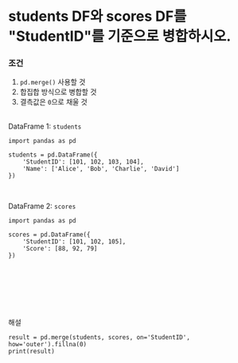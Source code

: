 students DF와 scores DF를 "StudentID"를 기준으로 병합하시오.  
===
### 조건  ###

1. `pd.merge()` 사용할 것
2. 합집합 방식으로 병합할 것
3. 결측값은 `0`으로 채울 것
<br> <br>

DataFrame 1: `students`  
```Python3
import pandas as pd

students = pd.DataFrame({
    'StudentID': [101, 102, 103, 104],
    'Name': ['Alice', 'Bob', 'Charlie', 'David']
})
```

<br>

DataFrame 2: `scores`
```Python3
import pandas as pd

scores = pd.DataFrame({
    'StudentID': [101, 102, 105],
    'Score': [88, 92, 79]
})
```

<br><br><br><br><br><br>
해설  
```Python3
result = pd.merge(students, scores, on='StudentID', how='outer').fillna(0)
print(result)
```
